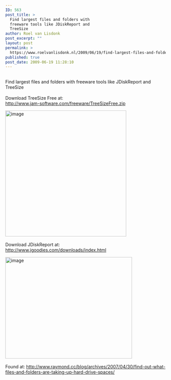 ```yaml
---
ID: 563
post_title: >
  Find largest files and folders with
  freeware tools like JDiskReport and
  TreeSize
author: Roel van Lisdonk
post_excerpt: ""
layout: post
permalink: >
  https://www.roelvanlisdonk.nl/2009/06/19/find-largest-files-and-folders-with-freeware-tools-like-jdiskreport-and-tree/
published: true
post_date: 2009-06-19 11:28:10
---
```

<p>   <br />Find largest files and folders with freeware tools like JDiskReport and TreeSize    <br />    <br />Download TreeSize Free at:    <br /><a title="http://www.jam-software.com/freeware/TreeSizeFree.zip" href="http://www.jam-software.com/freeware/TreeSizeFree.zip">http://www.jam-software.com/freeware/TreeSizeFree.zip</a>    <br /></p>  <p><a href="http://www.roelvanlisdonk.nl/wp-content/uploads/2009/06/image4.png"><img style="border-bottom: 0px; border-left: 0px; display: inline; border-top: 0px; border-right: 0px" title="image" border="0" alt="image" src="http://www.roelvanlisdonk.nl/wp-content/uploads/2009/06/image-thumb4.png" width="380" height="396" /></a>     <br />    <br />Download JDiskReport at:    <br /><a title="http://www.jgoodies.com/downloads/index.html" href="http://www.jgoodies.com/downloads/index.html">http://www.jgoodies.com/downloads/index.html</a>    <br /></p>  <p><a href="http://www.roelvanlisdonk.nl/wp-content/uploads/2009/06/image5.png"><img style="border-bottom: 0px; border-left: 0px; display: inline; border-top: 0px; border-right: 0px" title="image" border="0" alt="image" src="http://www.roelvanlisdonk.nl/wp-content/uploads/2009/06/image-thumb5.png" width="398" height="319" /></a>     <br />    <br />Found at: <a title="http://www.raymond.cc/blog/archives/2007/04/30/find-out-what-files-and-folders-are-taking-up-hard-drive-spaces/" href="http://www.raymond.cc/blog/archives/2007/04/30/find-out-what-files-and-folders-are-taking-up-hard-drive-spaces/">http://www.raymond.cc/blog/archives/2007/04/30/find-out-what-files-and-folders-are-taking-up-hard-drive-spaces/</a></p>